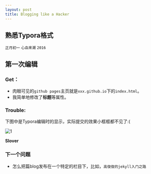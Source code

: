 ```yaml
---
layout: post
title: Blogging like a Hacker
---
```


## 熟悉Typora格式

`正月初一`  `心血来潮`   `2016`

## 第一次编辑

### **Get**：

- 肉眼可见的`github pages`主页就是`xxx.github.io`下的`index.html`。
- 我简单地修改了**标题**等属性。

### Trouble:

下图中是Typora编辑时的显示，实际提交的效果小框框都不见了:(

 ![1](/Users/Jane/Desktop/1.png)

**Slover**





### **下一个问题**

- 怎么把篇blog发布在一个特定的栏目下，比如，`高俊俊的jekyll入门之路`